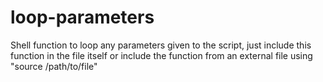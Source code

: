 loop-parameters
===============

Shell function to loop any parameters given to the script, just include this function in the file itself or include the function from an external file using "source /path/to/file"